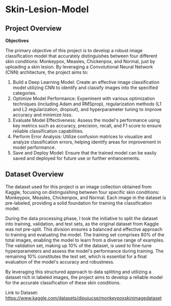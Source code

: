 # Skin-Lesion-Model

## Project Overview

**Objectives**

The primary objective of this project is to develop a robust image classification model that accurately distinguishes between four different skin conditions: Monkeypox, Measles, Chickenpox, and Normal, just by uploading a skin lesion. By leveraging a Convolutional Neural Network (CNN) architecture, the project aims to:

1) Build a Deep Learning Model: Create an effective image classification model utilizing CNN to identify and classify images into the specified categories.
2) Optimize Model Performance: Experiment with various optimization techniques (including Adam and RMSprop), regularization methods (L1 and L2 regularization, dropout), and hyperparameter tuning to improve accuracy and minimize loss.
3) Evaluate Model Effectiveness: Assess the model's performance using key metrics such as accuracy, precision, recall, and F1 score to ensure reliable classification capabilities.
4) Perform Error Analysis: Utilize confusion matrices to visualize and analyze classification errors, helping identify areas for improvement in model performance.
5) Save and Deploy Model: Ensure that the trained model can be easily saved and deployed for future use or further enhancements.

## Dataset Overview
The dataset used for this project is an image collection obtained from Kaggle, focusing on distinguishing between four specific skin conditions: Monkeypox, Measles, Chickenpox, and Normal. Each image in the dataset is pre-labeled, providing a solid foundation for training the classification model.

During the data processing phase, I took the initiative to split the dataset into training, validation, and test sets, as the original dataset from Kaggle was not pre-split. This division ensures a balanced and effective approach to training and evaluating the model. The training set comprises 80% of the total images, enabling the model to learn from a diverse range of examples. The validation set, making up 10% of the dataset, is used to fine-tune hyperparameters and assess the model's performance during training. The remaining 10% constitutes the test set, which is essential for a final evaluation of the model's accuracy and robustness.

By leveraging this structured approach to data splitting and utilizing a dataset rich in labeled images, the project aims to develop a reliable model for the accurate classification of these skin conditions.

Link to Dataset:  https://www.kaggle.com/datasets/dipuiucse/monkeypoxskinimagedataset
